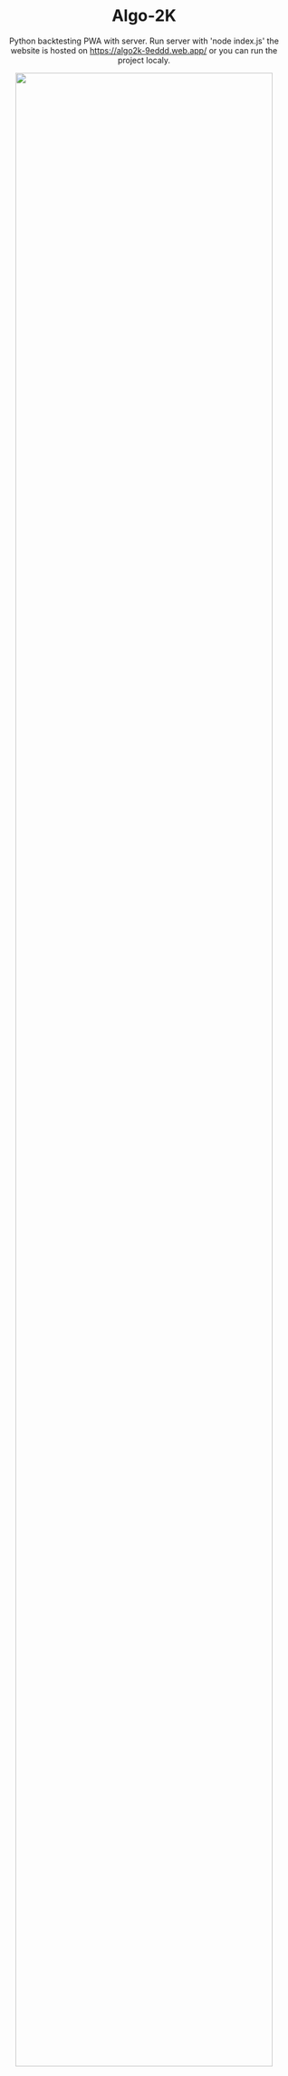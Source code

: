 
<div align="center">
<h1> Algo-2K </h1>


Python backtesting PWA with server. Run server with 'node index.js' the website is hosted on https://algo2k-9eddd.web.app/ or you can run the project localy. 
</div>

<p align="center">
  <img width="95%" src="https://github.com/wisespira/Algo-2K/blob/master/b6040184%20Algo%20Poster.png">
</p>
